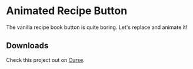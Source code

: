 # Animated Recipe Button
The vanilla recipe book button is quite boring. Let's replace and animate it!

## Downloads
Check this project out on [Curse](https://minecraft.curseforge.com/projects/animated-recipe-button).
